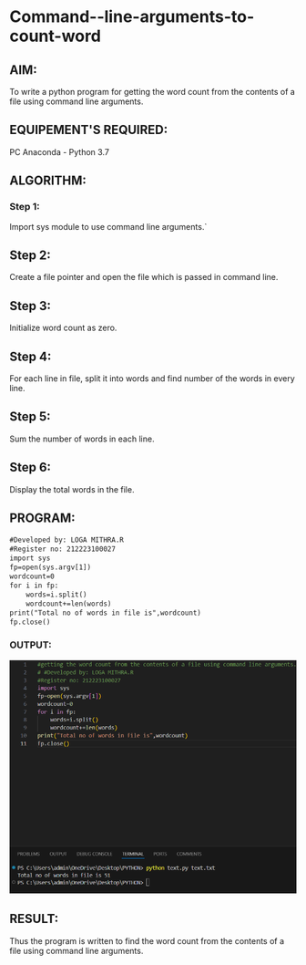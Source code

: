 # Command--line-arguments-to-count-word
## AIM:
To write a python program for getting the word count from the contents of a file using command line arguments.
## EQUIPEMENT'S REQUIRED: 
PC
Anaconda - Python 3.7
## ALGORITHM: 
### Step 1:
Import sys module to use command line arguments.`
## Step 2:
Create a file pointer and open the file which is passed in command line.
## Step 3:
Initialize word count as zero.
## Step 4:
For each line in file, split it into words and find number of the words in every line.
## Step 5:
Sum the number of words in each line.
## Step 6:
Display the total words in the file.
## PROGRAM:
```
#Developed by: LOGA MITHRA.R
#Register no: 212223100027
import sys
fp=open(sys.argv[1])
wordcount=0
for i in fp:
    words=i.split()
    wordcount+=len(words)
print("Total no of words in file is",wordcount)
fp.close()
```
### OUTPUT:
![output](/img%201.png)
## RESULT:
Thus the program is written to find the word count from the contents of a file using command line arguments.
